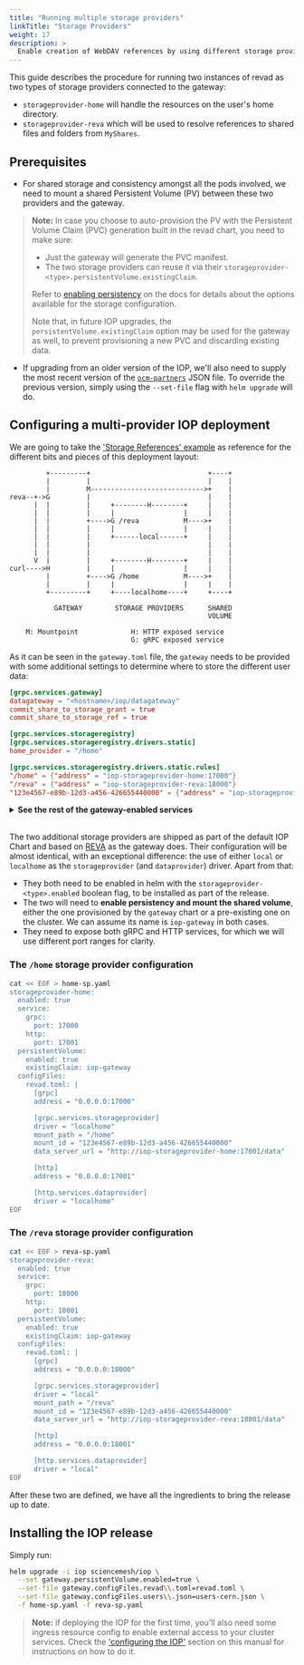 ```yaml
---
title: "Running multiple storage providers"
linkTitle: "Storage Providers"
weight: 17
description: >
  Enable creation of WebDAV references by using different storage providers.
---
```


This guide describes the procedure for running two instances of revad as two types of storage providers connected to the gateway:
- `storageprovider-home` will handle the resources on the user's home directory.
- `storageprovider-reva` which will be used to resolve references to shared files and folders from `MyShares`.

## Prerequisites

- For shared storage and consistency amongst all the pods involved, we need to mount a shared Persistent Volume (PV) between these two providers and the gateway.

> **Note:** In case you choose to auto-provision the PV with the Persistent Volume Claim (PVC) generation built in the revad chart, you need to make sure:
>  - Just the gateway will generate the PVC manifest.
>  - The two storage providers can reuse it via their `storageprovider-<type>.persistentVolume.existingClaim`.
>
> Refer to [enabling persistency](https://developer.sciencemesh.io/docs/iop/deployment/kubernetes/#enabling-and-configuring-persistency) on the docs for details about the options available for the storage configuration.
>
> Note that, in future IOP upgrades, the `persistentVolume.existingClaim` option may be used for the gateway as well, to prevent provisioning a new PVC and discarding existing data.

- If upgrading from an older version of the IOP, we'll also need to supply the most recent version of the [`ocm-partners`](https://github.com/cs3org/reva/tree/master/examples/ocm-partners) JSON file. To override the previous version, simply using the `--set-file` flag with `helm upgrade` will do.

## Configuring a multi-provider IOP deployment

We are going to take the ['Storage References' example](https://github.com/cs3org/reva/tree/master/examples/storage-references) as reference for the different bits and pieces of this deployment layout:

```
         +---------+                             +----+
         |         |                             |    |
         |         M---------------------------->+    |
reva--+->G         |                             |    |
      |  |         |     +--------H--------+     |    |
      |  |         |     |                 |     |    |
      |  |         +---->G /reva           M---->+    |
      |  |         |     |                 |     |    |
      |  |         |     +------local------+     |    |
      |  |         |                             |    |
      |  |         |                             |    |
      V  |         |     +--------H--------+     |    |
curl---->H         |     |                 |     |    |
         |         +---->G /home           M---->+    |
         |         |     |                 |     |    |
         +---------+     +----localhome----+     +----+

           GATEWAY        STORAGE PROVIDERS      SHARED
                                                 VOLUME

    M: Mountpoint             H: HTTP exposed service
                              G: gRPC exposed service
```

As it can be seen in the `gateway.toml` file, the `gateway` needs to be provided with some additional settings to determine where to store the different user data:

```toml
[grpc.services.gateway]
datagateway = "<hostname>/iop/datagateway"
commit_share_to_storage_grant = true
commit_share_to_storage_ref = true

[grpc.services.storageregistry]
[grpc.services.storageregistry.drivers.static]
home_provider = "/home"

[grpc.services.storageregistry.drivers.static.rules]
"/home" = {"address" = "iop-storageprovider-home:17000"}
"/reva" = {"address" = "iop-storageprovider-reva:18000"}
"123e4567-e89b-12d3-a456-426655440000" = {"address" = "iop-storageprovider-reva:18000"}
```

<details>
  <summary><b>See the rest of the gateway-enabled services</b></summary>
  <code class="language-toml" data-lang="toml">

      [grpc.services.authprovider]
      [grpc.services.authregistry]
      [grpc.services.userprovider]
      [grpc.services.usershareprovider]
      [grpc.services.groupprovider]
      [grpc.services.publicshareprovider]
      [grpc.services.ocmcore]
      [grpc.services.ocmshareprovider]
      [grpc.services.ocminvitemanager]
      [grpc.services.ocmproviderauthorizer]

      [http.services.datagateway]
      [http.services.prometheus]
      [http.services.ocmd]
      [http.services.ocdav]
      [http.services.ocs]
  </code>
</details>
</br>

The two additional storage providers are shipped as part of the default IOP Chart and based on [REVA](https://reva.link/) as the gateway does. Their configuration will be almost identical, with an exceptional difference: the use of either `local` or `localhome` as the `storageprovider` (and `dataprovider`) driver. Apart from that:

- They both need to be enabled in helm with the `storageprovider-<type>.enabled` boolean flag, to be installed as part of the release.
- The two will need to **enable persistency and mount the shared volume**, either the one provisioned by the `gateway` chart or a pre-existing one on the cluster. We can assume its name is `iop-gateway` in both cases.
- They need to expose both gRPC and HTTP services, for which we will use different port ranges for clarity.

### The `/home` storage provider configuration

```bash
cat << EOF > home-sp.yaml
storageprovider-home:
  enabled: true
  service:
    grpc:
      port: 17000
    http:
      port: 17001
  persistentVolume:
    enabled: true
    existingClaim: iop-gateway
  configFiles:
    revad.toml: |
      [grpc]
      address = "0.0.0.0:17000"

      [grpc.services.storageprovider]
      driver = "localhome"
      mount_path = "/home"
      mount_id = "123e4567-e89b-12d3-a456-426655440000"
      data_server_url = "http://iop-storageprovider-home:17001/data"

      [http]
      address = "0.0.0.0:17001"

      [http.services.dataprovider]
      driver = "localhome"
EOF
```

### The `/reva` storage provider configuration

```bash
cat << EOF > reva-sp.yaml
storageprovider-reva:
  enabled: true
  service:
    grpc:
      port: 18000
    http:
      port: 18001
  persistentVolume:
    enabled: true
    existingClaim: iop-gateway
  configFiles:
    revad.toml: |
      [grpc]
      address = "0.0.0.0:18000"

      [grpc.services.storageprovider]
      driver = "local"
      mount_path = "/reva"
      mount_id = "123e4567-e89b-12d3-a456-426655440000"
      data_server_url = "http://iop-storageprovider-reva:18001/data"

      [http]
      address = "0.0.0.0:18001"

      [http.services.dataprovider]
      driver = "local"
EOF
```

After these two are defined, we have all the ingredients to bring the release up to date.

## Installing the IOP release

Simply run:

```bash
helm upgrade -i iop sciencemesh/iop \
  --set gateway.persistentVolume.enabled=true \
  --set-file gateway.configFiles.revad\\.toml=revad.toml \
  --set-file gateway.configFiles.users\\.json=users-cern.json \
  -f home-sp.yaml -f reva-sp.yaml
```

> **Note:** if deploying the IOP for the first time, you'll also need some ingress resource config to enable external access to your cluster services. Check the ['configuring the IOP'](https://developer.sciencemesh.io/docs/iop/deployment/kubernetes/#configuring-an-iop-deployment) section on this manual for instructions on how to do it.
